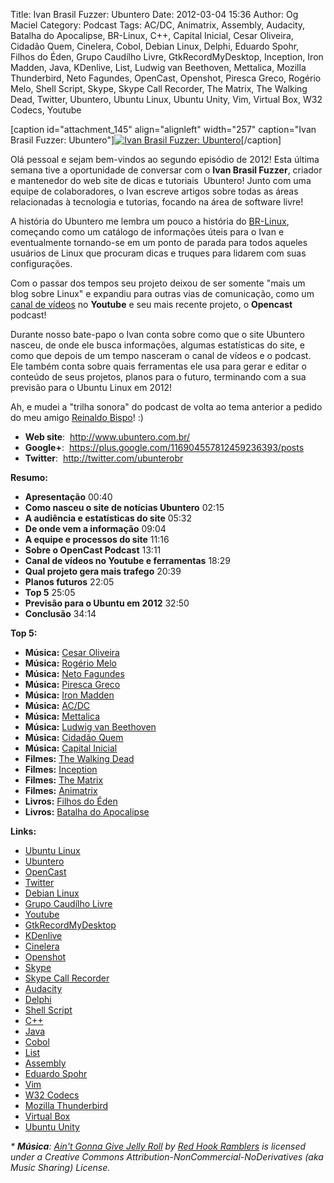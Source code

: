 Title: Ivan Brasil Fuzzer: Ubuntero
Date: 2012-03-04 15:36
Author: Og Maciel
Category: Podcast
Tags: AC/DC, Animatrix, Assembly, Audacity, Batalha do Apocalipse, BR-Linux, C++, Capital Inicial, Cesar Oliveira, Cidadão Quem, Cinelera, Cobol, Debian Linux, Delphi, Eduardo Spohr, Filhos do Éden, Grupo Caudílho Livre, GtkRecordMyDesktop, Inception, Iron Madden, Java, KDenlive, List, Ludwig van Beethoven, Mettalica, Mozilla Thunderbird, Neto Fagundes, OpenCast, Openshot, Piresca Greco, Rogério Melo, Shell Script, Skype, Skype Call Recorder, The Matrix, The Walking Dead, Twitter, Ubuntero, Ubuntu Linux, Ubuntu Unity, Vim, Virtual Box, W32 Codecs, Youtube


[caption id="attachment\_145" align="alignleft" width="257"
caption="Ivan Brasil Fuzzer: Ubuntero"][![Ivan Brasil Fuzzer:
Ubuntero](http://www.castalio.info/wp-content/uploads/2012/03/ubuntero-257x300.jpg "Ivan Brasil Fuzzer: Ubuntero")](http://www.castalio.info/wp-content/uploads/2012/03/ubuntero.jpg)[/caption]

Olá pessoal e sejam bem-vindos ao segundo episódio de 2012! Esta última
semana tive a oportunidade de conversar com o **Ivan Brasil Fuzzer**,
criador e mantenedor do web site de dicas e tutoriais  Ubuntero! Junto
com uma equipe de colaboradores, o Ivan escreve artigos sobre todas as
áreas relacionadas à tecnologia e tutorias, focando na área de software
livre!

A história do Ubuntero me lembra um pouco a história do
[BR-Linux](http://br-linux.org/ "http://br-linux.org/"), começando como
um catálogo de informações úteis para o Ivan e eventualmente tornando-se
em um ponto de parada para todos aqueles usuários de Linux que procuram
dicas e truques para lidarem com suas configurações.

Com o passar dos tempos seu projeto deixou de ser somente "mais um blog
sobre Linux" e expandiu para outras vias de comunicação, como um [canal
de
vídeos](http://www.youtube.com/user/ubunterobr?feature=watch "http://www.youtube.com/user/ubunterobr?feature=watch")
no **Youtube** e seu mais recente projeto, o **Opencast** podcast!

Durante nosso bate-papo o Ivan conta sobre como que o site Ubuntero
nasceu, de onde ele busca informações, algumas estatísticas do site, e
como que depois de um tempo nasceram o canal de vídeos e o podcast. Ele
também conta sobre quais ferramentas ele usa para gerar e editar o
conteúdo de seus projetos, planos para o futuro, terminando com a sua
previsão para o Ubuntu Linux em 2012!

Ah, e mudei a "trilha sonora" do podcast de volta ao tema anterior a
pedido do meu amigo [Reinaldo
Bispo](https://twitter.com/#!/corvolinoPUNK "https://twitter.com/#!/corvolinoPUNK")!
:)

-   **Web site**:  <http://www.ubuntero.com.br/>
-   **Google+**:  <https://plus.google.com/116904557812459236393/posts>
-   **Twitter**:  <http://twitter.com/ubunterobr>

**Resumo:**

-   **Apresentação** 00:40
-   **Como nasceu o site de notícias Ubuntero** 02:15
-   **A audiência e estatísticas do site** 05:32
-   **De onde vem a informação** 09:04
-   **A equipe e processos do site** 11:16
-   **Sobre o OpenCast Podcast** 13:11
-   **Canal de vídeos no Youtube e ferramentas** 18:29
-   **Qual projeto gera mais trafego** 20:39
-   **Planos futuros** 22:05
-   **Top 5** 25:05
-   **Previsão para o Ubuntu em 2012** 32:50
-   **Conclusão** 34:14

**Top 5:**

-   **Música:** [Cesar
    Oliveira](http://www.last.fm/search?q=Cesar+Oliveira)
-   **Música:** [Rogério Melo](http://www.last.fm/search?q=Rogério+Melo)
-   **Música:** [Neto
    Fagundes](http://www.last.fm/search?q=Neto+Fagundes)
-   **Música:** [Piresca
    Greco](http://www.last.fm/search?q=Piresca+Greco)
-   **Música:** [Iron Madden](http://www.last.fm/search?q=Iron+Madden)
-   **Música:** [AC/DC](http://www.last.fm/search?q=AC/DC)
-   **Música:** [Mettalica](http://www.last.fm/search?q=Mettalica)
-   **Música:** [Ludwig van
    Beethoven](http://www.last.fm/search?q=Ludwig+van+Beethoven)
-   **Música:** [Cidadão Quem](http://www.last.fm/search?q=Cidadão+Quem)
-   **Música:** [Capital
    Inicial](http://www.last.fm/search?q=Capital+Inicial)
-   **Filmes:** [The Walking
    Dead](http://www.imdb.com/find?s=all&q=The+Walking+Dead)
-   **Filmes:** [Inception](http://www.imdb.com/find?s=all&q=Inception)
-   **Filmes:** [The
    Matrix](http://www.imdb.com/find?s=all&q=The+Matrix)
-   **Filmes:** [Animatrix](http://www.imdb.com/find?s=all&q=Animatrix)
-   **Livros:** [Filhos do
    Éden](http://www.amazon.com/s/ref=nb_sb_noss?url=search-alias%3Dstripbooks&field-keywords=Filhos+do+Éden)
-   **Livros:** [Batalha do
    Apocalipse](http://www.amazon.com/s/ref=nb_sb_noss?url=search-alias%3Dstripbooks&field-keywords=Batalha+do+Apocalipse)

**Links:**

-   [Ubuntu Linux](https://duckduckgo.com/?q=Ubuntu+Linux)
-   [Ubuntero](https://duckduckgo.com/?q=Ubuntero)
-   [OpenCast](https://duckduckgo.com/?q=OpenCast)
-   [Twitter](https://duckduckgo.com/?q=Twitter)
-   [Debian Linux](https://duckduckgo.com/?q=Debian+Linux)
-   [Grupo Caudílho
    Livre](https://duckduckgo.com/?q=Grupo+Caudílho+Livre)
-   [Youtube](https://duckduckgo.com/?q=Youtube)
-   [GtkRecordMyDesktop](https://duckduckgo.com/?q=GtkRecordMyDesktop)
-   [KDenlive](https://duckduckgo.com/?q=KDenlive)
-   [Cinelera](https://duckduckgo.com/?q=Cinelera)
-   [Openshot](https://duckduckgo.com/?q=Openshot)
-   [Skype](https://duckduckgo.com/?q=Skype)
-   [Skype Call Recorder](https://duckduckgo.com/?q=Skype+Call+Recorder)
-   [Audacity](https://duckduckgo.com/?q=Audacity)
-   [Delphi](https://duckduckgo.com/?q=Delphi)
-   [Shell Script](https://duckduckgo.com/?q=Shell+Script)
-   [C++](https://duckduckgo.com/?q=C++)
-   [Java](https://duckduckgo.com/?q=Java)
-   [Cobol](https://duckduckgo.com/?q=Cobol)
-   [List](https://duckduckgo.com/?q=List)
-   [Assembly](https://duckduckgo.com/?q=Assembly)
-   [Eduardo Spohr](https://duckduckgo.com/?q=Eduardo+Spohr)
-   [Vim](https://duckduckgo.com/?q=Vim)
-   [W32 Codecs](https://duckduckgo.com/?q=W32+Codecs)
-   [Mozilla Thunderbird](https://duckduckgo.com/?q=Mozilla+Thunderbird)
-   [Virtual Box](https://duckduckgo.com/?q=Virtual+Box)
-   [Ubuntu Unity](https://duckduckgo.com/?q=Ubuntu+Unity)

*\* **Música**: [Ain't Gonna Give Jelly
Roll](http://freemusicarchive.org/music/Red_Hook_Ramblers/Live__WFMU_on_Antique_Phonograph_Music_Program_with_MAC_Feb_8_2011/Red_Hook_Ramblers_-_12_-_Aint_Gonna_Give_Jelly_Roll "http://freemusicarchive.org/music/Red_Hook_Ramblers/Live__WFMU_on_Antique_Phonograph_Music_Program_with_MAC_Feb_8_2011/Red_Hook_Ramblers_-_12_-_Aint_Gonna_Give_Jelly_Roll")
by [Red Hook
Ramblers](http://freemusicarchive.org/music/Red_Hook_Ramblers/ "http://freemusicarchive.org/music/Red_Hook_Ramblers/")
is licensed under a Creative Commons
Attribution-NonCommercial-NoDerivatives (aka Music Sharing) License.*

